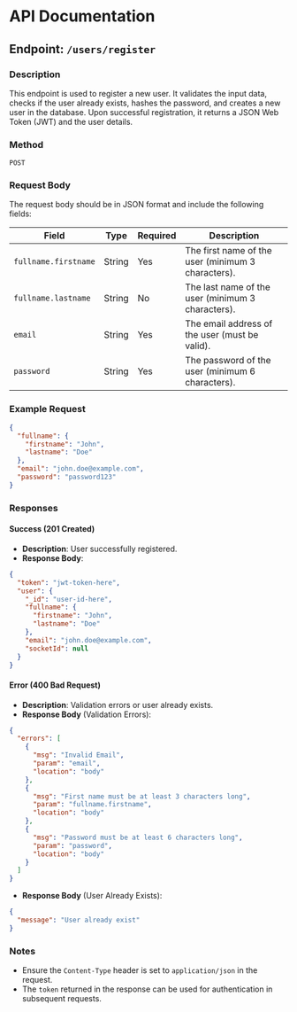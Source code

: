 # API Documentation

## Endpoint: `/users/register`

### Description
This endpoint is used to register a new user. It validates the input data, checks if the user already exists, hashes the password, and creates a new user in the database. Upon successful registration, it returns a JSON Web Token (JWT) and the user details.

### Method
`POST`

### Request Body
The request body should be in JSON format and include the following fields:

| Field               | Type   | Required | Description                                      |
|---------------------|--------|----------|--------------------------------------------------|
| `fullname.firstname`| String | Yes      | The first name of the user (minimum 3 characters). |
| `fullname.lastname` | String | No       | The last name of the user (minimum 3 characters). |
| `email`             | String | Yes      | The email address of the user (must be valid).    |
| `password`          | String | Yes      | The password of the user (minimum 6 characters). |

### Example Request
```json
{
  "fullname": {
    "firstname": "John",
    "lastname": "Doe"
  },
  "email": "john.doe@example.com",
  "password": "password123"
}
```

### Responses

#### Success (201 Created)
- **Description**: User successfully registered.
- **Response Body**:
```json
{
  "token": "jwt-token-here",
  "user": {
    "_id": "user-id-here",
    "fullname": {
      "firstname": "John",
      "lastname": "Doe"
    },
    "email": "john.doe@example.com",
    "socketId": null
  }
}
```

#### Error (400 Bad Request)
- **Description**: Validation errors or user already exists.
- **Response Body** (Validation Errors):
```json
{
  "errors": [
    {
      "msg": "Invalid Email",
      "param": "email",
      "location": "body"
    },
    {
      "msg": "First name must be at least 3 characters long",
      "param": "fullname.firstname",
      "location": "body"
    },
    {
      "msg": "Password must be at least 6 characters long",
      "param": "password",
      "location": "body"
    }
  ]
}
```

- **Response Body** (User Already Exists):
```json
{
  "message": "User already exist"
}
```

### Notes
- Ensure the `Content-Type` header is set to `application/json` in the request.
- The `token` returned in the response can be used for authentication in subsequent requests.
